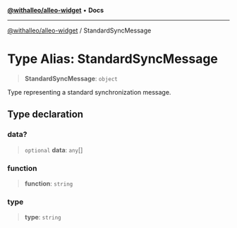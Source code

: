 [**@withalleo/alleo-widget**](../README.md) • **Docs**

***

[@withalleo/alleo-widget](../globals.md) / StandardSyncMessage

# Type Alias: StandardSyncMessage

> **StandardSyncMessage**: `object`

Type representing a standard synchronization message.

## Type declaration

### data?

> `optional` **data**: `any`[]

### function

> **function**: `string`

### type

> **type**: `string`
